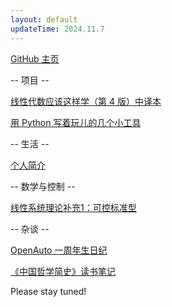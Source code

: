 ```yaml
---
layout: default
updateTime: 2024.11.7
---
```


[GitHub 主页](https://github.com/OliverWu515)

-- 项目 --

[线性代数应该这样学（第 4 版）中译本](./ladr4e.html)

[用 Python 写着玩儿的几个小工具](./python-hobby-project.html)

-- 生活 --

[个人简介](./short-bio.html)

-- 数学与控制 --

[线性系统理论补充1：可控标准型](./General-case-of-controllable-form.html)

-- 杂谈 --

[OpenAuto 一周年生日纪](./HOA-1st-anniversary.html)

[《中国哲学简史》读书笔记](./short-history-of-Chinese-philosophy.html)

Please stay tuned!
